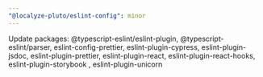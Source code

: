 ```yaml
---
"@localyze-pluto/eslint-config": minor
---
```


Update packages: @typescript-eslint/eslint-plugin, @typescript-eslint/parser, eslint-config-prettier, eslint-plugin-cypress, eslint-plugin-jsdoc, eslint-plugin-prettier, eslint-plugin-react, eslint-plugin-react-hooks, eslint-plugin-storybook , eslint-plugin-unicorn
